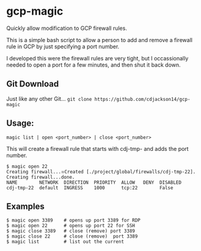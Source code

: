 # gcp-magic
Quickly allow modification to GCP firewall rules.

This is a simple bash script to allow a person to add and remove a firewall rule in GCP by just specifying a port number.

I developed this were the firewall rules are very tight, but I occassionally needed to open a port for a few minutes, and then shut it back down.

## Git Download
Just like any other Git...
```git clone https://github.com/cdjackson14/gcp-magic```

## Usage:
```magic list | open <port_number> | close <port_number>```

This will create a firewall rule that starts with cdj-tmp- and adds the port number.

```
$ magic open 22
Creating firewall...⠶Created [./project/global/firewalls/cdj-tmp-22].
Creating firewall...done.
NAME        NETWORK  DIRECTION  PRIORITY  ALLOW   DENY  DISABLED
cdj-tmp-22  default  INGRESS    1000      tcp:22        False
```

## Examples
```
$ magic open 3389    # opens up port 3389 for RDP
$ magic open 22      # opens up port 22 for SSH
$ magic close 3389   # close (remove) port 3389
$ magic close 22     # close (remove)  port 3389
$ magic list         # list out the current 
```
